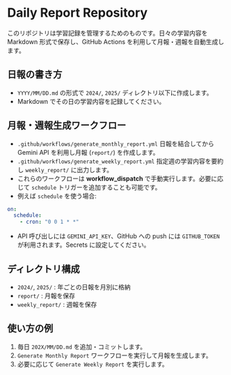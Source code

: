 # Daily Report Repository

このリポジトリは学習記録を管理するためのものです。日々の学習内容を Markdown 形式で保存し、GitHub Actions を利用して月報・週報を自動生成します。

## 日報の書き方
- `YYYY/MM/DD.md` の形式で `2024/`, `2025/` ディレクトリ以下に作成します。
- Markdown でその日の学習内容を記録してください。

## 月報・週報生成ワークフロー
- `.github/workflows/generate_monthly_report.yml`
  日報を結合してから Gemini API を利用し月報 (`report/`) を作成します。
- `.github/workflows/generate_weekly_report.yml`
  指定週の学習内容を要約し `weekly_report/` に出力します。
- これらのワークフローは **workflow_dispatch** で手動実行します。必要に応じて `schedule` トリガーを追加することも可能です。
- 例えば `schedule` を使う場合:
```yaml
on:
  schedule:
    - cron: "0 0 1 * *"
```
- API 呼び出しには `GEMINI_API_KEY`、GitHub への push には `GITHUB_TOKEN` が利用されます。Secrets に設定してください。

## ディレクトリ構成
- `2024/`, `2025/` : 年ごとの日報を月別に格納
- `report/` : 月報を保存
- `weekly_report/` : 週報を保存

## 使い方の例
1. 毎日 `202X/MM/DD.md` を追加・コミットします。
2. `Generate Monthly Report` ワークフローを実行して月報を生成します。
3. 必要に応じて `Generate Weekly Report` を実行します。

